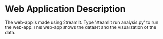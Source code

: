 # Web Application Description
The web-app is made using Streamlit. Type 'steamlit run analysis.py' to run the web-app.
This web-app shows the dataset and the visualization of the data.
